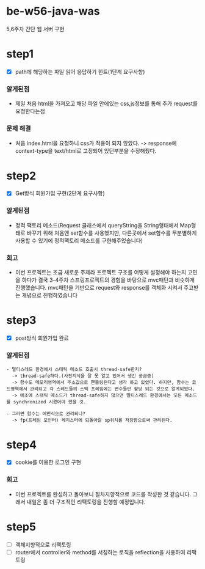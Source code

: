 # be-w56-java-was
5,6주차 간단 웹 서버 구현

# step1 
- [x] path에 해당하는 파일 읽어 응답하기 힌트(1단계 요구사항)


### 알게된점
- 제일 처음 html을 가져오고 해당 파일 안에있는 css,js정보를 통해 추가 request를 요청한다는점

### 문제 해결
- 처음 index.html을 요청하니 css가 적용이 되지 않았다. -> response에 context-type을 text/html로 고정되어 있던부분을 수정해줬다.


# step2
- [x] Get방식 회원가입 구현(2단계 요구사항)

### 알게된점
- 정적 팩토리 메소드(Request 클래스에서 queryString을 String형태에서 Map형태로 바꾸기 위해 처음엔 set함수를 사용했지만, 다른곳에서 set함수를 무분별하게 사용할 수 있기에 정적팩토리 메소드를 구현해주었습니다)

### 회고
- 이번 프로젝트는 조금 새로운 주제라 프로젝트 구조를 어떻게 설정해야 하는지 고민을 하다가 결국 3-4주차 스프링프로젝트의 경험을 바탕으로 mvc패턴과 비슷하게 진행했습니다. mvc패턴을 기반으로 request와 response를 객체화 시켜서 주고받는 개념으로 진행하였습니다

# step3
- [x] post방식 회원가입 완료

### 알게된점
    - 멀티스레드 환경에서 스태틱 메소드 호출시 thread-safe한지?
      -> thread-safe하다.(사전지식을 잘 못 알고 있어서 생긴 궁금증)
      -> 함수도 메모리영역에서 주소값으로 핸들링된다고 생각 하고 있었다. 하지만, 함수는 코드영역에서 관리되고 각 스레드들의 스택 프레임에는 변수들만 할당 되는 것으로 알게되었다.
      -> 애초에 스태틱 메소드가 thread-safe하지 않으면 멀티스레드 환경에서는 모든 메소드를 synchronized 시켰어야 했을 것. 
    
    - 그러면 함수는 어떤식으로 관리되나?
      -> fp(프레임 포인터) 레지스터에 되돌아갈 sp위치를 저장함으로써 관리된다. 


# step4
- [x] cookie를 이용한 로그인 구현

### 회고
- 이번 프로젝트를 완성하고 돌아보니 절차지향적으로 코드를 작성한 것 같습니다. 그래서 내일은 좀 더 구조적인 리팩토링을 진행할 예정입니다.

# step5
- [ ] 객체지향적으로 리팩토링
- [ ] router에서 controller와 method를 서칭하는 로직을 reflection을 사용하여 리팩토링